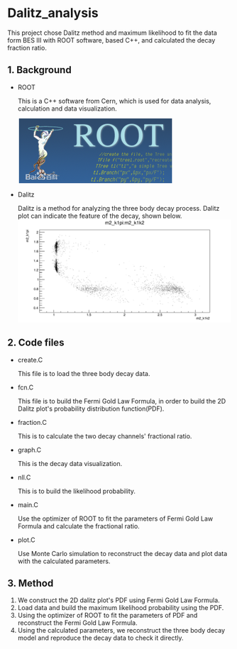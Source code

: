 

# Dalitz_analysis

This project chose Dalitz method and maximum likelihood to fit the data form BES III with ROOT software, based C++, and calculated the decay fraction ratio.

## 1. Background

* ROOT

  This is a C++ software from Cern, which is used for data analysis, calculation and data visualization.

  ![img](assets/6d81800a19d8bc3ec4420590808ba61ea8d34525.jpg)

* Dalitz

  Dalitz is a method for analyzing the three body decay process. Dalitz plot can indicate the feature of the decay, shown below.![Canvas_1](assets/Canvas_1.gif)

## 2. Code files

* create.C

  This file is to load the three body decay data.

* fcn.C

  This file is to build the Fermi Gold Law Formula, in order to build the 2D Dalitz plot's probability distribution function(PDF). 

* fraction.C

  This is to calculate the two decay channels' fractional ratio.

* graph.C

  This is the decay data visualization.

* nll.C

  This is to build the likelihood probability.

* main.C

  Use the optimizer of ROOT to fit the parameters of Fermi Gold Law Formula and calculate the fractional ratio.

* plot.C

  Use Monte Carlo simulation to reconstruct the decay data and plot data with the calculated parameters.

## 3. Method

1. We construct the 2D dalitz plot's PDF using Fermi Gold Law Formula.
2. Load data and build the maximum likelihood probability using the PDF.
3. Using the optimizer of ROOT to fit the parameters of PDF and reconstruct the Fermi Gold Law Formula.
4. Using the calculated parameters, we reconstruct the three body decay model and reproduce the decay data to check it directly.

